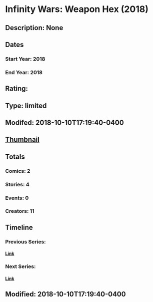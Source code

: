 # Infinity Wars: Weapon Hex (2018)
## Description: None
## Dates
### Start Year: 2018
### End Year: 2018
## Rating: 
## Type: limited
## Modifed: 2018-10-10T17:19:40-0400
## [Thumbnail](http://i.annihil.us/u/prod/marvel/i/mg/f/50/5bbe6ce2a9b46.jpg)
## Totals
### Comics: 2
### Stories: 4
### Events: 0
### Creators: 11
## Timeline
### Previous Series: 
#### [Link]()
### Next Series: 
#### [Link]()
## Modified: 2018-10-10T17:19:40-0400